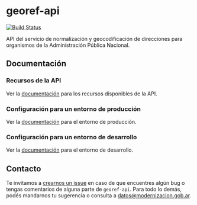 # georef-api
[![Build Status](https://travis-ci.org/datosgobar/georef-api.svg?branch=master)](https://travis-ci.org/datosgobar/georef-api)

API del servicio de normalización y geocodificación de direcciones para organismos de la Administración Pública Nacional.

## Documentación
### Recursos de la API
Ver la [documentación](https://datosgobar.github.io/georef-api/) para los recursos disponibles de la API.
### Configuración para un entorno de producción
Ver la [documentación](docs/georef-api-production.md) para el entorno de producción.
### Configuración para un entorno de desarrollo
Ver la [documentación](docs/georef-api-development.md) para el entorno de desarrollo.


## Contacto
Te invitamos a [crearnos un issue](https://github.com/datosgobar/georef-api/issues/new?title=Encontre-un-bug-en-georef-api) en caso de que encuentres algún bug o tengas comentarios     de alguna parte de `georef-api`. Para todo lo demás, podés mandarnos tu sugerencia o consulta a [datos@modernizacion.gob.ar](mailto:datos@modernizacion.gob.ar).
